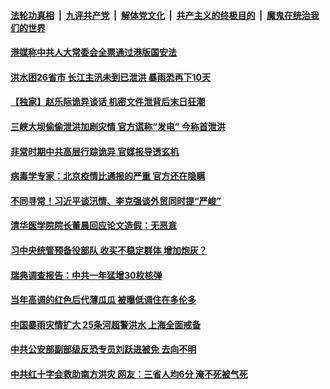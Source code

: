 ####  [法轮功真相](../../../../basic/blob/master/README.md?t=06301031) &nbsp;|&nbsp; [九评共产党](../../../../9ping.md/blob/master/README.md?t=06301031) &nbsp;|&nbsp; [解体党文化](../../../../jtdwh.md/blob/master/README.md?t=06301031)  &nbsp;|&nbsp; [共产主义的终极目的](../../../../gczydzjmd.md/blob/master/README.md?t=06301031) &nbsp;|&nbsp; [魔鬼在统治我们的世界](../../../../mgztzwmdsj.md/blob/master/README.md?t=06301031) 

#### [港媒称中共人大常委会全票通过港版国安法](../pages/soh5/395662.md?t=06301031) 
#### [洪水困26省市 长江主汛未到已泄洪 暴雨恐再下10天](../pages/soh5/395647.md?t=06301031) 
#### [【独家】赵乐际诡异谈话 机密文件泄背后末日狂潮 ](../pages/soh5/395509.md?t=06301031) 
#### [三峡大坝偷偷泄洪加剧灾情 官方谎称“发电” 今称首泄洪](../pages/soh5/395488.md?t=06301031) 
#### [非常时期中共高层行踪诡异 官媒报导透玄机](../pages/soh5/395419.md?t=06301031) 
#### [ 病毒学专家：北京疫情比通报的严重 官方还在隐瞒](../pages/soh5/395374.md?t=06301031) 
#### [不同寻常！习近平谈汛情、李克强谈外贸同时提“严峻”](../pages/soh5/395371.md?t=06301031) 
#### [清华医学院院长董晨回应论文造假：无恶意](../pages/soh5/395329.md?t=06301031) 
#### [习中央统管预备役部队 收买不稳定群体 增加炮灰？](../pages/soh5/395338.md?t=06301031) 
#### [瑞典调查报告：中共一年猛增30枚核弹](../pages/soh5/395275.md?t=06301031) 
#### [当年高调的红色后代薄瓜瓜 被曝低调住在多伦多](../pages/soh5/395305.md?t=06301031) 
#### [中国暴雨灾情扩大 25条河超警洪水 上海全面戒备](../pages/soh5/395278.md?t=06301031) 
#### [中共公安部副部级反恐专员刘跃进被免 去向不明](../pages/soh5/395137.md?t=06301031) 
#### [中共红十字会救助南方洪灾 网友：三省人均6分 淹不死被气死](../pages/soh5/395119.md?t=06301031) 
